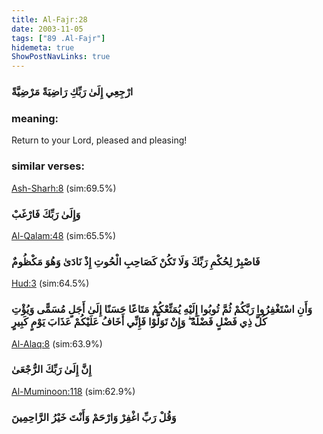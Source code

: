 ```yaml
---
title: Al-Fajr:28
date: 2003-11-05
tags: ["89 .Al-Fajr"]
hidemeta: true 
ShowPostNavLinks: true 
---
```

### ارْجِعِي إِلَىٰ رَبِّكِ رَاضِيَةً مَرْضِيَّةً
### meaning: 
Return to your Lord, pleased and pleasing!
### similar verses: 

[Ash-Sharh:8](/94/8) (sim:69.5%)

### وَإِلَىٰ رَبِّكَ فَارْغَبْ

[Al-Qalam:48](/68/48) (sim:65.5%)

### فَاصْبِرْ لِحُكْمِ رَبِّكَ وَلَا تَكُنْ كَصَاحِبِ الْحُوتِ إِذْ نَادَىٰ وَهُوَ مَكْظُومٌ

[Hud:3](/11/3) (sim:64.5%)

### وَأَنِ اسْتَغْفِرُوا رَبَّكُمْ ثُمَّ تُوبُوا إِلَيْهِ يُمَتِّعْكُمْ مَتَاعًا حَسَنًا إِلَىٰ أَجَلٍ مُسَمًّى وَيُؤْتِ كُلَّ ذِي فَضْلٍ فَضْلَهُ ۖ وَإِنْ تَوَلَّوْا فَإِنِّي أَخَافُ عَلَيْكُمْ عَذَابَ يَوْمٍ كَبِيرٍ

[Al-Alaq:8](/96/8) (sim:63.9%)

### إِنَّ إِلَىٰ رَبِّكَ الرُّجْعَىٰ

[Al-Muminoon:118](/23/118) (sim:62.9%)

### وَقُلْ رَبِّ اغْفِرْ وَارْحَمْ وَأَنْتَ خَيْرُ الرَّاحِمِينَ
